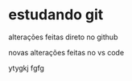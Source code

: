 # estudando git

alterações feitas direto no github


novas alterações feitas no vs code

ytygkj
fgfg